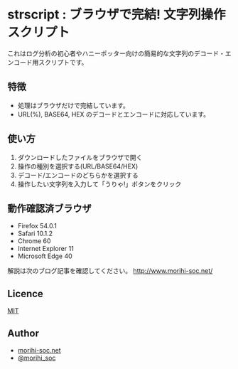 # strscript : ブラウザで完結! 文字列操作スクリプト

これはログ分析の初心者やハニーポッター向けの簡易的な文字列のデコード・エンコード用スクリプトです。

## 特徴
- 処理はブラウザだけで完結しています。
- URL(%), BASE64, HEX のデコードとエンコードに対応しています。

## 使い方
1. ダウンロードしたファイルをブラウザで開く
2. 操作の種別を選択する(URL/BASE64/HEX)
3. デコード/エンコードのどちらかを選択する
4. 操作したい文字列を入力して「うりゃ!」ボタンをクリック

## 動作確認済ブラウザ
- Firefox 54.0.1
- Safari 10.1.2
- Chrome 60
- Internet Explorer 11
- Microsoft Edge 40

解説は次のブログ記事を確認してください。
http://www.morihi-soc.net/

## Licence

[MIT](https://github.com/morihisa/strscript/blob/master/LICENSE)

## Author

- [morihi-soc.net](http://www.morihi-soc.net/)
- [@morihi_soc](https://twitter.com/morihi_soc)
